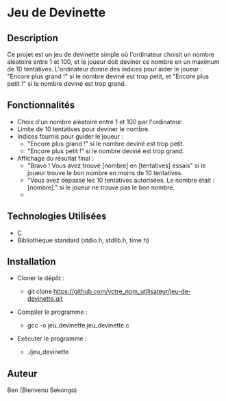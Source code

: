 # Jeu de Devinette

## Description
Ce projet est un jeu de devinette simple où l'ordinateur choisit un nombre aléatoire entre 1 et 100, et le joueur doit deviner ce nombre en un maximum de 10 tentatives. L'ordinateur donne des indices pour aider le joueur : "Encore plus grand !" si le nombre deviné est trop petit, et "Encore plus petit !" si le nombre deviné est trop grand.

## Fonctionnalités
- Choix d'un nombre aléatoire entre 1 et 100 par l'ordinateur.
- Limite de 10 tentatives pour deviner le nombre.
- Indices fournis pour guider le joueur :
  - "Encore plus grand !" si le nombre deviné est trop petit.
  - "Encore plus petit !" si le nombre deviné est trop grand.
- Affichage du résultat final :
  - "Bravo ! Vous avez trouvé [nombre] en [tentatives] essais" si le joueur trouve le bon nombre en moins de 10 tentatives.
  - "Vous avez dépassé les 10 tentatives autorisées. Le nombre était : [nombre]." si le joueur ne trouve pas le bon nombre.
  - 
## Technologies Utilisées
- C
- Bibliothèque standard (stdio.h, stdlib.h, time.h)

## Installation
- Cloner le dépôt :
  - git clone https://github.com/votre_nom_utilisateur/jeu-de-devinette.git

- Compiler le programme :
  - gcc -o jeu_devinette jeu_devinette.c

- Exécuter le programme :
  - ./jeu_devinette

## Auteur
Ben (Bienvenu Sekongo)
